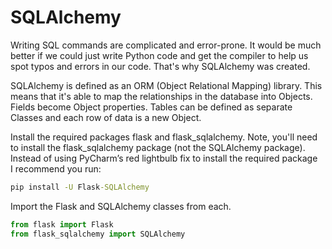 # SQLAlchemy

Writing SQL commands are complicated and error-prone. It would be much better if we could just write Python code and get the compiler to help us spot typos and errors in our code. That's why SQLAlchemy was created.

SQLAlchemy is defined as an ORM (Object Relational Mapping) library. This means that it's able to map the relationships in the database into Objects. Fields become Object properties. Tables can be defined as separate Classes and each row of data is a new Object.

Install the required packages flask and flask_sqlalchemy. Note, you'll need to install the flask_sqlalchemy package (not the SQLAlchemy package). Instead of using PyCharm’s red lightbulb fix to install the required package I recommend you run:

```cmd
pip install -U Flask-SQLAlchemy
```

Import the Flask and SQLAlchemy classes from each.
```python
from flask import Flask
from flask_sqlalchemy import SQLAlchemy
```